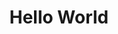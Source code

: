 ---
ee_id_thing: '60'
site: '1'
type: '2'
inv_num: 2009-037
url: 2009-037-hello-world
title: Hello World
year: '2009'
display_year: '2009'
medium: Pen on paper
dims: ''
pitch: "​Between 0-100 lines drawn to random points"
ps: ''
live_url: ''
related: ''
youtube: ''
related_code: https://github.com/coryarcangel/Hp-Pen-Plotter-Hello-World
imgs: hello-world-2009-037-digital-database-ih.jpg
subheading: ''
download: ''
add_credit: ''
commission: ''
layout: things-i-made
---
